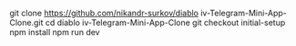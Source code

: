 git clone https://github.com/nikandr-surkov/diablo iv-Telegram-Mini-App-Clone.git
cd diablo iv-Telegram-Mini-App-Clone
git checkout initial-setup
npm install
npm run dev
